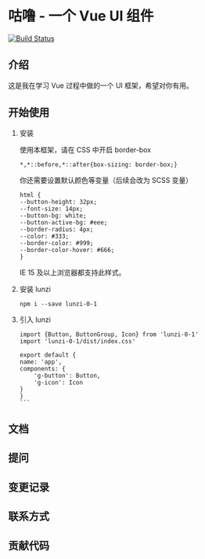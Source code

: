 # 咕噜 - 一个 Vue UI 组件

[![Build Status](https://travis-ci.org/Alejandro-git/gulu-demo.svg?branch=master)](https://travis-ci.org/Alejandro-git/gulu-demo)

## 介绍

这是我在学习 Vue 过程中做的一个 UI 框架，希望对你有用。

## 开始使用

1. 安装

   使用本框架，请在 CSS 中开启 border-box

   ```
   *,*::before,*::after{box-sizing: border-box;}
   ```

   你还需要设置默认颜色等变量（后续会改为 SCSS 变量）

   ```
   html {
   --button-height: 32px;
   --font-size: 14px;
   --button-bg: white;
   --button-active-bg: #eee;
   --border-radius: 4px;
   --color: #333;
   --border-color: #999;
   --border-color-hover: #666;
   }
   ```

   IE 15 及以上浏览器都支持此样式。

2. 安装 lunzi

   ```
   npm i --save lunzi-0-1
   ```

3. 引入 lunzi

   ````
   import {Button, ButtonGroup, Icon} from 'lunzi-0-1'
   import 'lunzi-0-1/dist/index.css'

   export default {
   name: 'app',
   components: {
       'g-button': Button,
       'g-icon': Icon
   }
   }
   ```
   ````

## 文档

## 提问

## 变更记录

## 联系方式

## 贡献代码

```

```
